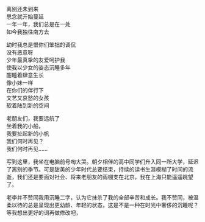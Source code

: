 <p class="has-line-data" data-line-start="28" data-line-end="32">离别还未到来<br>
思念就开始蔓延<br>
一年一年，我们总是在一处<br>
如今我独往南方去</p>
<p class="has-line-data" data-line-start="33" data-line-end="42">幼时我总是恨你们笨拙的调侃<br>
没有恶意呀<br>
少年最真挚的友爱呵护我<br>
使我以少女的姿态沉睡多年<br>
酣睡着肆意生长<br>
像小妹一样<br>
在你们的伴行下<br>
文艺又哀愁的女孩<br>
软着陆到新的空间</p>
<p class="has-line-data" data-line-start="43" data-line-end="48">老朋友们，我要远航了<br>
坐着我的小船，<br>
我要扯起新的小帆<br>
我们何时再见？<br>
我们何时再见……</p>
<p class="has-line-data" data-line-start="49" data-line-end="50">写到这里，我坐在电脑前号啕大哭。朝夕相伴的高中同学们升入同一所大学，延迟了离别的季节。可是甜美的少年时代总要结束，持续的读书生涯模糊了时间的流逝，我们还是要面对社会、将来老朋友的雨棚支在北京，我在上海只能遥遥眺望了。</p>
<p class="has-line-data" data-line-start="51" data-line-end="52">老李并不赞同我用沉睡二字，认为它抹杀了我的全部辛苦和成长。我不赞同，被温柔以待的总是呈现出更幼龄、年轻的状态，这是不是一种在时光中奢侈的沉睡呢？等我想出更好的词再做修改吧，</p>
